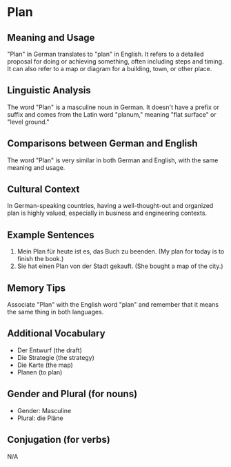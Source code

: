 # Plan
## Meaning and Usage
"Plan" in German translates to "plan" in English. It refers to a detailed proposal for doing or achieving something, often including steps and timing. It can also refer to a map or diagram for a building, town, or other place. 
## Linguistic Analysis
The word "Plan" is a masculine noun in German. It doesn't have a prefix or suffix and comes from the Latin word "planum," meaning "flat surface" or "level ground."
## Comparisons between German and English
The word "Plan" is very similar in both German and English, with the same meaning and usage.
## Cultural Context
In German-speaking countries, having a well-thought-out and organized plan is highly valued, especially in business and engineering contexts.
## Example Sentences
1. Mein Plan für heute ist es, das Buch zu beenden. (My plan for today is to finish the book.)
2. Sie hat einen Plan von der Stadt gekauft. (She bought a map of the city.)
## Memory Tips
Associate "Plan" with the English word "plan" and remember that it means the same thing in both languages.
## Additional Vocabulary
- Der Entwurf (the draft)
- Die Strategie (the strategy)
- Die Karte (the map)
- Planen (to plan)
## Gender and Plural (for nouns)
- Gender: Masculine
- Plural: die Pläne
## Conjugation (for verbs)
N/A